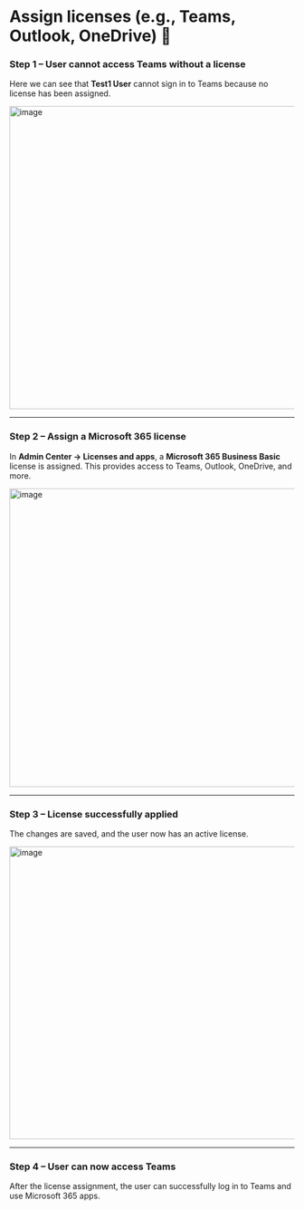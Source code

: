 # Assign licenses (e.g., Teams, Outlook, OneDrive) 🔑  

### Step 1 – User cannot access Teams without a license  
Here we can see that **Test1 User** cannot sign in to Teams because no license has been assigned.  

<img width="535" alt="image" src="https://github.com/user-attachments/assets/9a19b97c-44e8-42f7-b07a-bd810e659020" />  

---

### Step 2 – Assign a Microsoft 365 license  
In **Admin Center → Licenses and apps**, a **Microsoft 365 Business Basic** license is assigned. This provides access to Teams, Outlook, OneDrive, and more.  

<img width="527" alt="image" src="https://github.com/user-attachments/assets/32284615-2be3-4d46-86c6-76e31e8cb035" />  

---

### Step 3 – License successfully applied  
The changes are saved, and the user now has an active license.  

<img width="517" alt="image" src="https://github.com/user-attachments/assets/4060819c-3ec2-4cd4-8899-f5dbb379cbc5" />  

---

### Step 4 – User can now access Teams  
After the license assignment, the user can successfully log in to Teams and use Microsoft 365 apps.  
